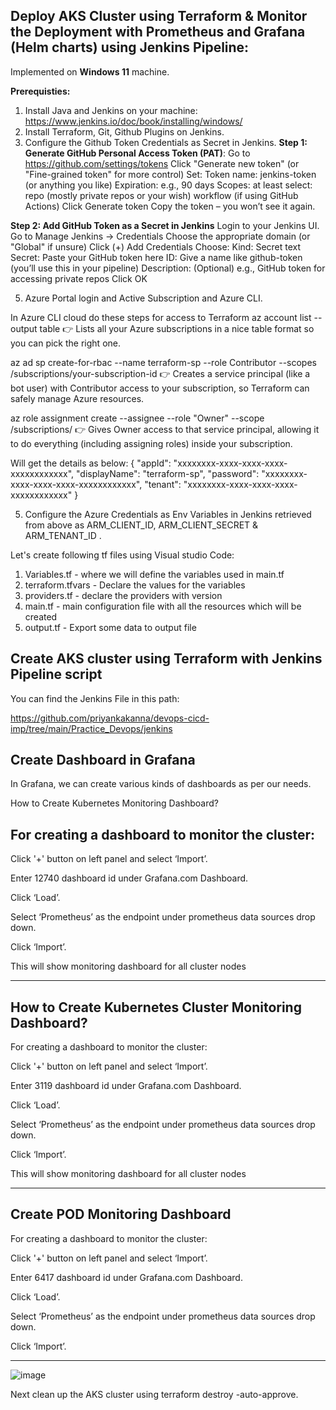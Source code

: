 Deploy AKS Cluster using Terraform & Monitor the Deployment with Prometheus and Grafana (Helm charts) using Jenkins Pipeline:
------------------------------------------------------------
Implemented on **Windows 11** machine.

**Prerequisties:**
1. Install Java and Jenkins on your machine: https://www.jenkins.io/doc/book/installing/windows/
2. Install Terraform, Git, Github Plugins on Jenkins.
3. Configure the Github Token Credentials as Secret in Jenkins.
**Step 1: Generate GitHub Personal Access Token (PAT)**:
Go to https://github.com/settings/tokens
Click "Generate new token" (or "Fine-grained token" for more control)
Set:
Token name: jenkins-token (or anything you like)
Expiration: e.g., 90 days
Scopes: at least select:
repo (mostly private repos or your wish)
workflow (if using GitHub Actions)
Click Generate token
Copy the token – you won’t see it again.

**Step 2: Add GitHub Token as a Secret in Jenkins**
Login to your Jenkins UI.
Go to Manage Jenkins → Credentials
Choose the appropriate domain (or "Global" if unsure)
Click (+) Add Credentials
Choose:
Kind: Secret text
Secret: Paste your GitHub token here
ID: Give a name like github-token (you’ll use this in your pipeline)
Description: (Optional) e.g., GitHub token for accessing private repos
Click OK

5. Azure Portal login and Active Subscription and Azure CLI.

In Azure CLI cloud do these steps for access to Terraform 
az account list --output table
👉 Lists all your Azure subscriptions in a nice table format so you can pick the right one.

az ad sp create-for-rbac --name terraform-sp --role Contributor --scopes /subscriptions/your-subscription-id
👉 Creates a service principal (like a bot user) with Contributor access to your subscription, so Terraform can safely manage Azure resources.

az role assignment create --assignee <your appid> --role "Owner" --scope /subscriptions/<your-subscription-id>
👉 Gives Owner access to that service principal, allowing it to do everything (including assigning roles) inside your subscription.

Will get the details as below:
{
  "appId": "xxxxxxxx-xxxx-xxxx-xxxx-xxxxxxxxxxxx",
  "displayName": "terraform-sp",
  "password": "xxxxxxxx-xxxx-xxxx-xxxx-xxxxxxxxxxxx",
  "tenant": "xxxxxxxx-xxxx-xxxx-xxxx-xxxxxxxxxxxx"
}                                                    

5. Configure the Azure Credentials as Env Variables in Jenkins retrieved from above as ARM_CLIENT_ID, ARM_CLIENT_SECRET & ARM_TENANT_ID .

Let's create following tf files using Visual studio Code:

1. Variables.tf - where we will define the variables used in main.tf
2. terraform.tfvars - Declare the values for the variables
3. providers.tf - declare the providers with version
4. main.tf - main configuration file with all the resources which will be created
5. output.tf - Export some data to output file

Create AKS cluster using Terraform with Jenkins Pipeline script
---------------------------------------------------------------------

You can find the Jenkins File in this path:

https://github.com/priyankakanna/devops-cicd-imp/tree/main/Practice_Devops/jenkins


Create Dashboard in Grafana
-----------------------------------

In Grafana, we can create various kinds of dashboards as per our needs.

How to Create Kubernetes Monitoring Dashboard?

For creating a dashboard to monitor the cluster:
--------------------------------------------------------

Click '+' button on left panel and select ‘Import’.

Enter 12740 dashboard id under Grafana.com Dashboard.

Click ‘Load’.

Select ‘Prometheus’ as the endpoint under prometheus data sources drop down.

Click ‘Import’.

This will show monitoring dashboard for all cluster nodes

------------

How to Create Kubernetes Cluster Monitoring Dashboard?
-----------------------------------------------------------------------


For creating a dashboard to monitor the cluster:

Click '+' button on left panel and select ‘Import’.

Enter 3119 dashboard id under Grafana.com Dashboard.

Click ‘Load’.

Select ‘Prometheus’ as the endpoint under prometheus data sources drop down.

Click ‘Import’.

This will show monitoring dashboard for all cluster nodes

---------------------

Create POD Monitoring Dashboard
-----------------------------------------------
For creating a dashboard to monitor the cluster:

Click '+' button on left panel and select ‘Import’.

Enter 6417 dashboard id under Grafana.com Dashboard.

Click ‘Load’.

Select ‘Prometheus’ as the endpoint under prometheus data sources drop down.

Click ‘Import’.

--------------

![image](https://github.com/user-attachments/assets/5e6c1fce-a741-4628-a565-b0e0016654b8)



Next clean up the AKS cluster using terraform destroy -auto-approve.
